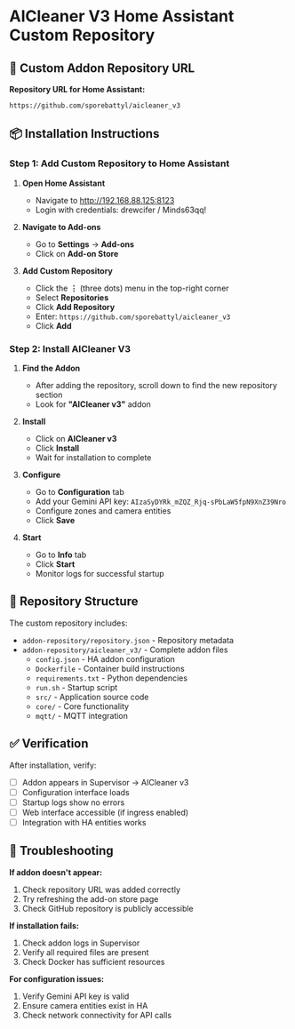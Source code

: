 # AICleaner V3 Home Assistant Custom Repository

## 🎯 Custom Addon Repository URL

**Repository URL for Home Assistant:**
```
https://github.com/sporebattyl/aicleaner_v3
```

## 📦 Installation Instructions

### Step 1: Add Custom Repository to Home Assistant

1. **Open Home Assistant**
   - Navigate to http://192.168.88.125:8123
   - Login with credentials: drewcifer / Minds63qq!

2. **Navigate to Add-ons**
   - Go to **Settings** → **Add-ons**
   - Click on **Add-on Store**

3. **Add Custom Repository**
   - Click the **⋮** (three dots) menu in the top-right corner
   - Select **Repositories**
   - Click **Add Repository**
   - Enter: `https://github.com/sporebattyl/aicleaner_v3`
   - Click **Add**

### Step 2: Install AICleaner V3

1. **Find the Addon**
   - After adding the repository, scroll down to find the new repository section
   - Look for **"AICleaner v3"** addon

2. **Install**
   - Click on **AICleaner v3**
   - Click **Install**
   - Wait for installation to complete

3. **Configure**
   - Go to **Configuration** tab
   - Add your Gemini API key: `AIzaSyDYRk_mZQZ_Rjq-sPbLaW5fpN9XnZ39Nro`
   - Configure zones and camera entities
   - Click **Save**

4. **Start**
   - Go to **Info** tab
   - Click **Start**
   - Monitor logs for successful startup

## 🔧 Repository Structure

The custom repository includes:
- `addon-repository/repository.json` - Repository metadata
- `addon-repository/aicleaner_v3/` - Complete addon files
  - `config.json` - HA addon configuration
  - `Dockerfile` - Container build instructions  
  - `requirements.txt` - Python dependencies
  - `run.sh` - Startup script
  - `src/` - Application source code
  - `core/` - Core functionality
  - `mqtt/` - MQTT integration

## ✅ Verification

After installation, verify:
- [ ] Addon appears in Supervisor → AICleaner v3
- [ ] Configuration interface loads
- [ ] Startup logs show no errors
- [ ] Web interface accessible (if ingress enabled)
- [ ] Integration with HA entities works

## 🚨 Troubleshooting

**If addon doesn't appear:**
1. Check repository URL was added correctly
2. Try refreshing the add-on store page
3. Check GitHub repository is publicly accessible

**If installation fails:**
1. Check addon logs in Supervisor
2. Verify all required files are present
3. Check Docker has sufficient resources

**For configuration issues:**
1. Verify Gemini API key is valid
2. Ensure camera entities exist in HA
3. Check network connectivity for API calls
